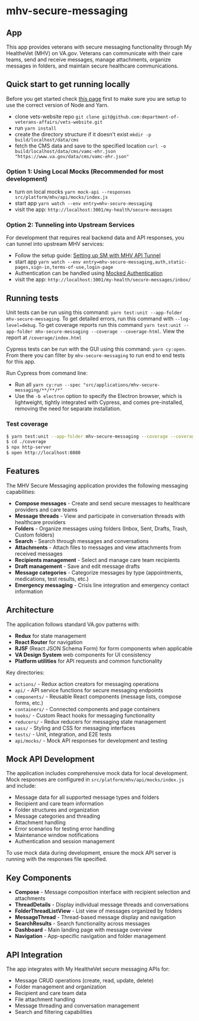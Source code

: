 # mhv-secure-messaging

## App

This app provides veterans with secure messaging functionality through My HealtheVet (MHV) on VA.gov. Veterans can communicate with their care teams, send and receive messages, manage attachments, organize messages in folders, and maintain secure healthcare communications.

## Quick start to get running locally

Before you get started check [this page](https://depo-platform-documentation.scrollhelp.site/developer-docs/setting-up-your-local-frontend-environment) first to make sure you are setup to use the correct version of Node and Yarn.

- clone vets-website repo `git clone git@github.com:department-of-veterans-affairs/vets-website.git`
- run `yarn install`
- create the directory structure if it doesn't exist
  `mkdir -p build/localhost/data/cms`
- fetch the CMS data and save to the specified location
  `curl -o build/localhost/data/cms/vamc-ehr.json "https://www.va.gov/data/cms/vamc-ehr.json"`

### Option 1: Using Local Mocks (Recommended for most development)

- turn on local mocks `yarn mock-api --responses src/platform/mhv/api/mocks/index.js`
- start app `yarn watch --env entry=mhv-secure-messaging`
- visit the app: `http://localhost:3001/my-health/secure-messages`

### Option 2: Tunneling into Upstream Services

For development that requires real backend data and API responses, you can tunnel into upstream MHV services:

- Follow the setup guide: [Setting up SM with MHV API Tunnel](https://github.com/department-of-veterans-affairs/mhv-developer-docs/blob/main/how-to/setting_up_SM_with_mhv_api_tunnel.md)
- start app `yarn watch --env entry=mhv-secure-messaging,auth,static-pages,sign-in,terms-of-use,login-page`
- Authentication can be handled using [Mocked Authentication](https://github.com/department-of-veterans-affairs/va.gov-team/tree/master/products/identity/Products/Mocked%20Authentication)
- visit the app: `http://localhost:3001/my-health/secure-messages/inbox/`

## Running tests

Unit tests can be run using this command: `yarn test:unit --app-folder mhv-secure-messaging`. To get detailed errors, run this command with `--log-level=debug`. To get coverage reports run this command `yarn test:unit --app-folder mhv-secure-messaging --coverage --coverage-html`. View the report at `/coverage/index.html`

Cypress tests can be run with the GUI using this command: `yarn cy:open`. From there you can filter by `mhv-secure-messaging` to run end to end tests for this app.

Run Cypress from command line:

- Run all `yarn cy:run --spec "src/applications/mhv-secure-messaging/**/**/*"`
- Use the `-b electron` option to specify the Electron browser, which is lightweight, tightly integrated with Cypress, and comes pre-installed, removing the need for separate installation.

### Test coverage

```bash
$ yarn test:unit --app-folder mhv-secure-messaging --coverage --coverage-html
$ cd ./coverage
$ npx http-server
$ open http://localhost:8080
```

## Features

The MHV Secure Messaging application provides the following messaging capabilities:

- **Compose messages** - Create and send secure messages to healthcare providers and care teams
- **Message threads** - View and participate in conversation threads with healthcare providers
- **Folders** - Organize messages using folders (Inbox, Sent, Drafts, Trash, Custom folders)
- **Search** - Search through messages and conversations
- **Attachments** - Attach files to messages and view attachments from received messages
- **Recipients management** - Select and manage care team recipients
- **Draft management** - Save and edit message drafts
- **Message categories** - Categorize messages by type (appointments, medications, test results, etc.)
- **Emergency messaging** - Crisis line integration and emergency contact information

## Architecture

The application follows standard VA.gov patterns with:

- **Redux** for state management
- **React Router** for navigation
- **RJSF** (React JSON Schema Form) for form components when applicable
- **VA Design System** web components for UI consistency
- **Platform utilities** for API requests and common functionality

Key directories:

- `actions/` - Redux action creators for messaging operations
- `api/` - API service functions for secure messaging endpoints
- `components/` - Reusable React components (message lists, compose forms, etc.)
- `containers/` - Connected components and page containers
- `hooks/` - Custom React hooks for messaging functionality
- `reducers/` - Redux reducers for messaging state management
- `sass/` - Styling and CSS for messaging interfaces
- `tests/` - Unit, integration, and E2E tests
- `api/mocks/` - Mock API responses for development and testing

## Mock API Development

The application includes comprehensive mock data for local development. Mock responses are configured in `src/platform/mhv/api/mocks/index.js` and include:

- Message data for all supported message types and folders
- Recipient and care team information
- Folder structures and organization
- Message categories and threading
- Attachment handling
- Error scenarios for testing error handling
- Maintenance window notifications
- Authentication and session management

To use mock data during development, ensure the mock API server is running with the responses file specified.

## Key Components

- **Compose** - Message composition interface with recipient selection and attachments
- **ThreadDetails** - Display individual message threads and conversations
- **FolderThreadListView** - List view of messages organized by folders
- **MessageThread** - Thread-based message display and navigation
- **SearchResults** - Search functionality across messages
- **Dashboard** - Main landing page with message overview
- **Navigation** - App-specific navigation and folder management

## API Integration

The app integrates with My HealtheVet secure messaging APIs for:

- Message CRUD operations (create, read, update, delete)
- Folder management and organization
- Recipient and care team data
- File attachment handling
- Message threading and conversation management
- Search and filtering capabilities
